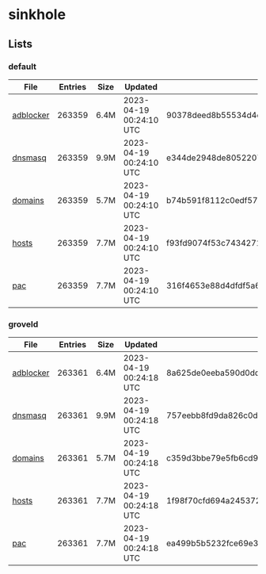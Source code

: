 # sinkhole

## Lists

### default

|File|Entries|Size|Updated|Hash|
|-|-|-|-|-|
|[adblocker](https://raw.githubusercontent.com/groveld/sinkhole/lists/default/adblocker.txt)|263359|6.4M|2023-04-19 00:24:10 UTC|90378deed8b55534d4e73492a6a1933cf3033b88be83f1a528e5271fdb9f638b|
|[dnsmasq](https://raw.githubusercontent.com/groveld/sinkhole/lists/default/dnsmasq.txt)|263359|9.9M|2023-04-19 00:24:10 UTC|e344de2948de8052207f8c3851420f7458c70a47d01c30d14fe16e9b07ebbd3b|
|[domains](https://raw.githubusercontent.com/groveld/sinkhole/lists/default/domains.txt)|263359|5.7M|2023-04-19 00:24:10 UTC|b74b591f8112c0edf578fc1c9607dcdfd9657cc3bbe3a62402201714618ea7e7|
|[hosts](https://raw.githubusercontent.com/groveld/sinkhole/lists/default/hosts.txt)|263359|7.7M|2023-04-19 00:24:10 UTC|f93fd9074f53c7434271a19fcb7798cd466ad769fc50e849c0618effa5b46b24|
|[pac](https://raw.githubusercontent.com/groveld/sinkhole/lists/default/pac.txt)|263359|7.7M|2023-04-19 00:24:10 UTC|316f4653e88d4dfdf5a6aaff56f3334e72c42e82aff47fbf65cfa662b1e79929|

### groveld

|File|Entries|Size|Updated|Hash|
|-|-|-|-|-|
|[adblocker](https://raw.githubusercontent.com/groveld/sinkhole/lists/groveld/adblocker.txt)|263361|6.4M|2023-04-19 00:24:18 UTC|8a625de0eeba590d0ddf654ed7e9e3b5383c80f84de651b2a332f7577e2911c6|
|[dnsmasq](https://raw.githubusercontent.com/groveld/sinkhole/lists/groveld/dnsmasq.txt)|263361|9.9M|2023-04-19 00:24:18 UTC|757eebb8fd9da826c0d169372e837ecc803207f39801c450ebe0440f5c45e37c|
|[domains](https://raw.githubusercontent.com/groveld/sinkhole/lists/groveld/domains.txt)|263361|5.7M|2023-04-19 00:24:18 UTC|c359d3bbe79e5fb6cd947e0c51230da19b1e23263b78fba081ed9c4f266fcc56|
|[hosts](https://raw.githubusercontent.com/groveld/sinkhole/lists/groveld/hosts.txt)|263361|7.7M|2023-04-19 00:24:18 UTC|1f98f70cfd694a245372b0bbf9317cc5b66aa3f3b087580613065c2e6b9545a7|
|[pac](https://raw.githubusercontent.com/groveld/sinkhole/lists/groveld/pac.txt)|263361|7.7M|2023-04-19 00:24:18 UTC|ea499b5b5232fce69e31751c39bf2f051b71149a9c3cf3f324f6789a16a8ff70|
